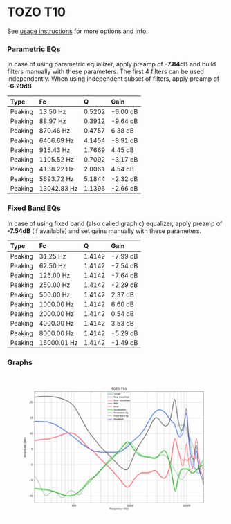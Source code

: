 # TOZO T10
See [usage instructions](https://github.com/jaakkopasanen/AutoEq#usage) for more options and info.

### Parametric EQs
In case of using parametric equalizer, apply preamp of **-7.84dB** and build filters manually
with these parameters. The first 4 filters can be used independently.
When using independent subset of filters, apply preamp of **-6.29dB**.

| Type    | Fc          |      Q | Gain     |
|:--------|:------------|:-------|:---------|
| Peaking | 13.50 Hz    | 0.5202 | -6.00 dB |
| Peaking | 88.97 Hz    | 0.3912 | -9.64 dB |
| Peaking | 870.46 Hz   | 0.4757 | 6.38 dB  |
| Peaking | 6406.69 Hz  | 4.1454 | -8.91 dB |
| Peaking | 915.43 Hz   | 1.7669 | 4.45 dB  |
| Peaking | 1105.52 Hz  | 0.7092 | -3.17 dB |
| Peaking | 4138.22 Hz  | 2.0061 | 4.54 dB  |
| Peaking | 5693.72 Hz  | 5.1844 | -2.32 dB |
| Peaking | 13042.83 Hz | 1.1396 | -2.66 dB |

### Fixed Band EQs
In case of using fixed band (also called graphic) equalizer, apply preamp of **-7.54dB**
(if available) and set gains manually with these parameters.

| Type    | Fc          |      Q | Gain     |
|:--------|:------------|:-------|:---------|
| Peaking | 31.25 Hz    | 1.4142 | -7.99 dB |
| Peaking | 62.50 Hz    | 1.4142 | -7.54 dB |
| Peaking | 125.00 Hz   | 1.4142 | -7.64 dB |
| Peaking | 250.00 Hz   | 1.4142 | -2.29 dB |
| Peaking | 500.00 Hz   | 1.4142 | 2.37 dB  |
| Peaking | 1000.00 Hz  | 1.4142 | 6.60 dB  |
| Peaking | 2000.00 Hz  | 1.4142 | 0.54 dB  |
| Peaking | 4000.00 Hz  | 1.4142 | 3.53 dB  |
| Peaking | 8000.00 Hz  | 1.4142 | -5.29 dB |
| Peaking | 16000.01 Hz | 1.4142 | -1.49 dB |

### Graphs
![](./TOZO%20T10.png)